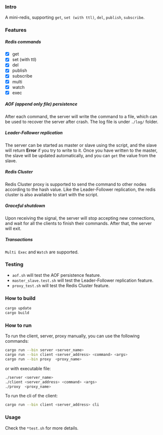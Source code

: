 ### Intro

A mini-redis, supporting `get`, `set (with ttl)`, `del`, `publish`, `subscribe`.

### Features

##### Redis commands

- [x] get
- [x] set (with ttl)
- [x] del
- [x] publish
- [x] subscribe
- [x] multi
- [x] watch
- [x] exec

##### AOF (append only file) persistence

After each command, the server will write the command to a file, which can be used to recover the server after crash. The log file is under `./log/` folder.

##### Leader-Follower replication

The server can be started as master or slave using the script, and the slave will return **Error** if you try to write to it. Once you have written to the master, the slave will be updated automatically, and you can `get` the value from the slave.

##### Redis Cluster

Redis Cluster proxy is supported to send the command to other nodes according to the hash value. Like the Leader-Follower replication, the redis cluster is also available to start with the script.

##### Graceful shutdown

Upon receiving the signal, the server will stop accepting new connections, and wait for all the clients to finish their commands. After that, the server will exit.

##### Transactions

`Multi Exec` and `Watch` are supported.

### Testing

- `aof.sh` will test the AOF persistence feature.
- `master_slave.test.sh` will test the Leader-Follower replication feature.
- `proxy_test.sh` will test the Redis Cluster feature.

### How to build

```bash
cargo update
cargo build
```

### How to run

To run the client, server, proxy manually, you can use the following commands:

```bash
cargo run --bin server <server_name>
cargo run --bin client <server_address> <command> <args>
cargo run --bin proxy  <proxy_name>
```

or with executable file:

```bash
./server <server_name>
./client <server_address> <command> <args>
./proxy  <proxy_name>
```

To run the cli of the client:

```bash
cargo run --bin client <server_address> cli
```

### Usage

Check the `*test.sh` for more details.
